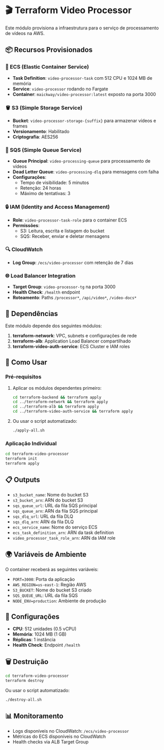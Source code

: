 # 🎬 Terraform Video Processor

Este módulo provisiona a infraestrutura para o serviço de processamento de vídeos na AWS.

## 📦 Recursos Provisionados

### 🐳 ECS (Elastic Container Service)
- **Task Definition**: `video-processor-task` com 512 CPU e 1024 MB de memória
- **Service**: `video-processor` rodando no Fargate
- **Container**: `maickway/video-processor:latest` exposto na porta 3000

### 🪣 S3 (Simple Storage Service)
- **Bucket**: `video-processor-storage-{suffix}` para armazenar vídeos e frames
- **Versionamento**: Habilitado
- **Criptografia**: AES256

### 📮 SQS (Simple Queue Service)
- **Queue Principal**: `video-processing-queue` para processamento de vídeos
- **Dead Letter Queue**: `video-processing-dlq` para mensagens com falha
- **Configurações**:
  - Tempo de visibilidade: 5 minutos
  - Retenção: 24 horas
  - Máximo de tentativas: 3

### 🔒 IAM (Identity and Access Management)
- **Role**: `video-processor-task-role` para o container ECS
- **Permissões**:
  - S3: Leitura, escrita e listagem do bucket
  - SQS: Receber, enviar e deletar mensagens

### 🔍 CloudWatch
- **Log Group**: `/ecs/video-processor` com retenção de 7 dias

### 🌐 Load Balancer Integration
- **Target Group**: `video-processor-tg` na porta 3000
- **Health Check**: `/health` endpoint
- **Roteamento**: Paths `/processor*`, `/api/video*`, `/video-docs*`

## 🔗 Dependências

Este módulo depende dos seguintes módulos:

1. **terraform-network**: VPC, subnets e configurações de rede
2. **terraform-alb**: Application Load Balancer compartilhado
3. **terraform-video-auth-service**: ECS Cluster e IAM roles

## 🚀 Como Usar

### Pré-requisitos

1. Aplicar os módulos dependentes primeiro:
   ```bash
   cd terraform-backend && terraform apply
   cd ../terraform-network && terraform apply
   cd ../terraform-alb && terraform apply
   cd ../terraform-video-auth-service && terraform apply
   ```

2. Ou usar o script automatizado:
   ```bash
   ./apply-all.sh
   ```

### Aplicação Individual

```bash
cd terraform-video-processor
terraform init
terraform apply
```

## 📋 Outputs

- `s3_bucket_name`: Nome do bucket S3
- `s3_bucket_arn`: ARN do bucket S3
- `sqs_queue_url`: URL da fila SQS principal
- `sqs_queue_arn`: ARN da fila SQS principal
- `sqs_dlq_url`: URL da fila DLQ
- `sqs_dlq_arn`: ARN da fila DLQ
- `ecs_service_name`: Nome do serviço ECS
- `ecs_task_definition_arn`: ARN da task definition
- `video_processor_task_role_arn`: ARN da IAM role

## 🌍 Variáveis de Ambiente

O container receberá as seguintes variáveis:

- `PORT=3000`: Porta da aplicação
- `AWS_REGION=us-east-1`: Região AWS
- `S3_BUCKET`: Nome do bucket S3 criado
- `SQS_QUEUE_URL`: URL da fila SQS
- `NODE_ENV=production`: Ambiente de produção

## 🔧 Configurações

- **CPU**: 512 unidades (0.5 vCPU)
- **Memória**: 1024 MB (1 GB)
- **Réplicas**: 1 instância
- **Health Check**: Endpoint `/health`

## 🗑️ Destruição

```bash
cd terraform-video-processor
terraform destroy
```

Ou usar o script automatizado:
```bash
./destroy-all.sh
```

## 📊 Monitoramento

- Logs disponíveis no CloudWatch: `/ecs/video-processor`
- Métricas do ECS disponíveis no CloudWatch
- Health checks via ALB Target Group

